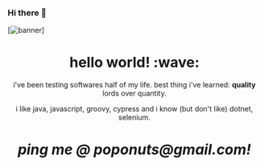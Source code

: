 ### Hi there 👋
[![banner](https://github.com/poponuts/poponuts/raw/master/assets/header-banner--optimized.svg)]
<h1 align='center'> hello world! :wave:</h1>
<p align='center'>
  i've been testing softwares half of my life. best thing i've learned: <b>quality</b> lords over quantity.  
</p>
<p align='center'>i like java, javascript, groovy, cypress and i know (but don't like) dotnet, selenium.</p>

<h1 align='center'><i>ping me @ poponuts@gmail.com!</i></h1>

<!--
**poponuts/poponuts** is a ✨ _special_ ✨ repository because its `README.md` (this file) appears on your GitHub profile.

Here are some ideas to get you started:

- 🔭 I’m currently working on ...
- 🌱 I’m currently learning ...
- 👯 I’m looking to collaborate on ...
- 🤔 I’m looking for help with ...
- 💬 Ask me about ...
- 📫 How to reach me: ...
- 😄 Pronouns: ...
- ⚡ Fun fact: ...
-->
